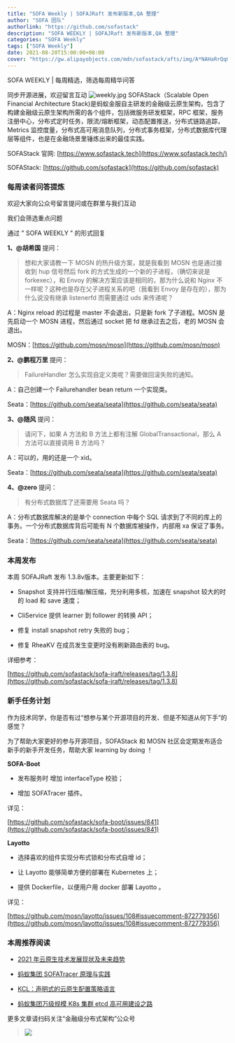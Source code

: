 ```yaml
---
title: "SOFA Weekly | SOFAJRaft 发布新版本,QA 整理"
author: "SOFA 团队"
authorlink: "https://github.com/sofastack"
description: "SOFA WEEKLY | SOFAJRaft 发布新版本,QA 整理"
categories: "SOFA Weekly"
tags: ["SOFA Weekly"]
date: 2021-08-20T15:00:00+08:00
cover: "https://gw.alipayobjects.com/mdn/sofastack/afts/img/A*NAHaRrQqGzAAAAAAAAAAAAAAARQnAQ"
---
```


SOFA WEEKLY | 每周精选，筛选每周精华问答

同步开源进展，欢迎留言互动
![weekly.jpg](https://gw.alipayobjects.com/mdn/sofastack/afts/img/A*NAHaRrQqGzAAAAAAAAAAAAAAARQnAQ)
SOFAStack（Scalable Open Financial Architecture Stack)是蚂蚁金服自主研发的金融级云原生架构，包含了构建金融级云原生架构所需的各个组件，包括微服务研发框架，RPC 框架，服务注册中心，分布式定时任务，限流/熔断框架，动态配置推送，分布式链路追踪，Metrics 监控度量，分布式高可用消息队列，分布式事务框架，分布式数据库代理层等组件，也是在金融场景里锤炼出来的最佳实践。

SOFAStack 官网: [https://www.sofastack.tech](https://www.sofastack.tech/)

SOFAStack: [https://github.com/sofastack](https://github.com/sofastack)

### 每周读者问答提炼

欢迎大家向公众号留言提问或在群里与我们互动

我们会筛选重点问题

通过 " SOFA WEEKLY " 的形式回复

**1、@胡希国** 提问：

> 想和大家请教一下 MOSN 的热升级方案，就是我看到 MOSN 也是通过接收到 hup 信号然后 fork 的方式生成的一个新的子进程，（确切来说是 forkexec），和 Envoy 的解决方案应该是相同的，那为什么说和 Nginx 不一样呢？这种也是存在父子进程关系的吧（我看到 Envoy 是存在的），那为什么说没有继承 listenerfd 而需要通过 uds 来传递呢？

A：Nginx reload 的过程是 master 不会退出，只是新 fork 了子进程。MOSN 是先启动一个 MOSN 进程，然后通过 socket 把 fd 继承过去之后，老的 MOSN 会退出。

MOSN：[https://github.com/mosn/mosn](https://github.com/mosn/mosn)

**2、@鹏程万里** 提问：

> FailureHandler 怎么实现自定义类呢？需要做回滚失败的通知。

A：自己创建一个 Failurehandler bean return 一个实现类。

Seata：[https://github.com/seata/seata](https://github.com/seata/seata)

**3、@随风** 提问：

> 请问下，如果 A 方法和 B 方法上都有注解 GlobalTransactional，那么 A 方法可以直接调用 B 方法吗？

A：可以的，用的还是一个 xid。

Seata：[https://github.com/seata/seata](https://github.com/seata/seata)

**4、@zero** 提问：

> 有分布式数据库了还需要用 Seata 吗？

A：分布式数据库解决的是单个 connection 中每个 SQL 请求到了不同的库上的事务。一个分布式数据库背后可能有 N 个数据库被操作，内部用 xa 保证了事务。

Seata：[https://github.com/seata/seata](https://github.com/seata/seata)

### 本周发布

本周 SOFAJRaft 发布 1.3.8v版本。主要更新如下：

- Snapshot 支持并行压缩/解压缩，充分利用多核，加速在 snapshot 较大的时的 load 和 save 速度；

- CliService 提供 learner 到 follower 的转换 API；

- 修复 install snapshot retry 失败的 bug；

- 修复 RheaKV 在成员发生变更时没有刷新路由表的 bug。

详细参考：

[https://github.com/sofastack/sofa-jraft/releases/tag/1.3.8](https://github.com/sofastack/sofa-jraft/releases/tag/1.3.8)

### 新手任务计划

作为技术同学，你是否有过“想参与某个开源项目的开发、但是不知道从何下手”的感觉？

为了帮助大家更好的参与开源项目，SOFAStack 和 MOSN 社区会定期发布适合新手的新手开发任务，帮助大家 learning by doing ！

**SOFA-Boot**

- 发布服务时 增加 interfaceType 校验；

- 增加 SOFATracer 插件。

详见：

[https://github.com/sofastack/sofa-boot/issues/841](https://github.com/sofastack/sofa-boot/issues/841)

**Layotto**

- 选择喜欢的组件实现分布式锁和分布式自增 id；

- 让 Layotto 能够简单方便的部署在 Kubernetes 上；

- 提供 Dockerfile，以便用户用 docker 部署 Layotto 。

详见：

[https://github.com/mosn/layotto/issues/108#issuecomment-872779356](https://github.com/mosn/layotto/issues/108#issuecomment-872779356)

### 本周推荐阅读

- [2021 年云原生技术发展现状及未来趋势](https://mp.weixin.qq.com/s?__biz=MzUzMzU5Mjc1Nw==&mid=2247492248&idx=1&sn=c26d93b04b2ee8d06d8d495e114cb960&chksm=faa30d42cdd48454b4166a29efa6c0e775ff443f972bd74cc1eb057ed4f0878b2cb162b356bc&token=1414725197)

- [蚂蚁集团 SOFATracer 原理与实践](https://mp.weixin.qq.com/s?__biz=MzUzMzU5Mjc1Nw==&mid=2247491935&idx=1&sn=75421dd34ec84d5889d7a4306f1c6a03&chksm=faa30e85cdd4879335726d670e94c5b360e53a1f3f74f41c66c0c6221d5e8459c35a653e94b6&token=1414725197)

- [KCL：声明式的云原生配置策略语言](https://mp.weixin.qq.com/s?__biz=MzUzMzU5Mjc1Nw==&mid=2247491634&idx=1&sn=8359805abd97c598c058c6b5ad573d0d&chksm=faa30fe8cdd486fe421da66237bdacb11d83c956b087823808ddaaff52c1b1900c02dbf80c07&token=1414725197)

- [蚂蚁集团万级规模 K8s 集群 etcd 高可用建设之路](https://mp.weixin.qq.com/s?__biz=MzUzMzU5Mjc1Nw==&mid=2247491409&idx=1&sn=d6c0722d55b772aedb6ed8e34979981d&chksm=faa0f08bcdd7799dabdb3b934e5068ff4e171cffb83621dc08b7c8ad768b8a5f2d8668a4f57e&token=1414725197)

更多文章请扫码关注“金融级分布式架构”公众号

>![](https://gw.alipayobjects.com/mdn/sofastack/afts/img/A*5aK0RYuH9vgAAAAAAAAAAAAAARQnAQ)
